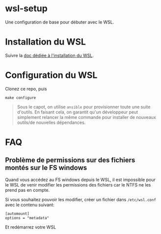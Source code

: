 # wsl-setup

Une configuration de base pour débuter avec le WSL.

# Installation du WSL

Suivre la [doc dédiée à l'installation du WSL](https://docs.microsoft.com/fr-fr/learn/modules/get-started-with-windows-subsystem-for-linux/).

# Configuration du WSL

Clonez ce repo, puis

```shell
make configure
```

> Sous le capot, on utilise `ansible` pour provisionner toute une suite d'outils. En faisant cela, on garantit qu'un développeur peut simplement relancer la même commande pour installer de nouveaux outils/de nouvelles dépendances.

# FAQ

## Problème de permissions sur des fichiers montés sur le FS windows

Quand vous accédez au FS windows depuis le WSL, il est impossible pour le WSL de venir modifier les permissions des fichiers car le NTFS ne les prend pas en compte.

Si vous souhaitez pouvoir les modifier, créer un fichier dans `/etc/wsl.conf` avec le contenu suivant:

```
[automount]
options = "metadata"
```

Et redémarrez votre WSL
